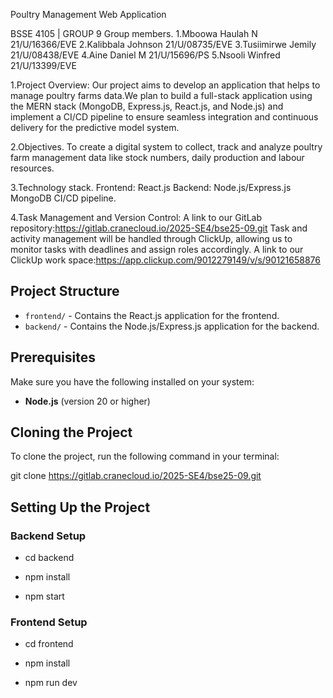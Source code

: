 Poultry Management Web Application

BSSE 4105 | GROUP 9
Group members.
1.Mboowa Haulah N       21/U/16366/EVE
2.Kalibbala Johnson     21/U/08735/EVE
3.Tusiimirwe Jemily     21/U/08438/EVE
4.Aine Daniel M         21/U/15696/PS
5.Nsooli Winfred        21/U/13399/EVE

1.Project Overview:
Our project aims to develop an application that helps to manage poultry farms data.We plan to build a full-stack application using the MERN stack (MongoDB, Express.js, React.js, and Node.js) and implement a CI/CD pipeline to ensure seamless integration and continuous delivery for the predictive model system.

2.Objectives.
To create a digital system to collect, track and analyze poultry farm management data like stock numbers, daily production and labour resources.

3.Technology stack.
Frontend: React.js
Backend: Node.js/Express.js
MongoDB
CI/CD pipeline.

4.Task Management and Version Control:
A link to our GitLab repository:https://gitlab.cranecloud.io/2025-SE4/bse25-09.git
Task and activity management will be handled through ClickUp, allowing us to monitor tasks with deadlines and assign roles accordingly.
 A link to our ClickUp work space:https://app.clickup.com/9012279149/v/s/90121658876





 ## Project Structure
- `frontend/` - Contains the React.js application for the frontend.
- `backend/` - Contains the Node.js/Express.js application for the backend.

## Prerequisites
Make sure you have the following installed on your system:
- **Node.js** (version 20 or higher)

## Cloning the Project

To clone the project, run the following command in your terminal:

git clone https://gitlab.cranecloud.io/2025-SE4/bse25-09.git

## Setting Up the Project

### Backend Setup
- cd backend

- npm install

- npm start

### Frontend Setup
- cd frontend

- npm install

- npm run dev